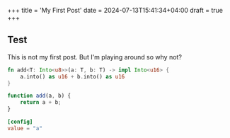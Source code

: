 +++
title = 'My First Post'
date = 2024-07-13T15:41:34+04:00
draft = true
+++

## Test

This is not my first post.
But I'm playing around so why not?

```rust
fn add<T: Into<u8>>(a: T, b: T) -> impl Into<u16> {
    a.into() as u16 + b.into() as u16
}

```

```javascript
function add(a, b) {
    return a + b;
}

```

```toml
[config]
value = "a"
```
